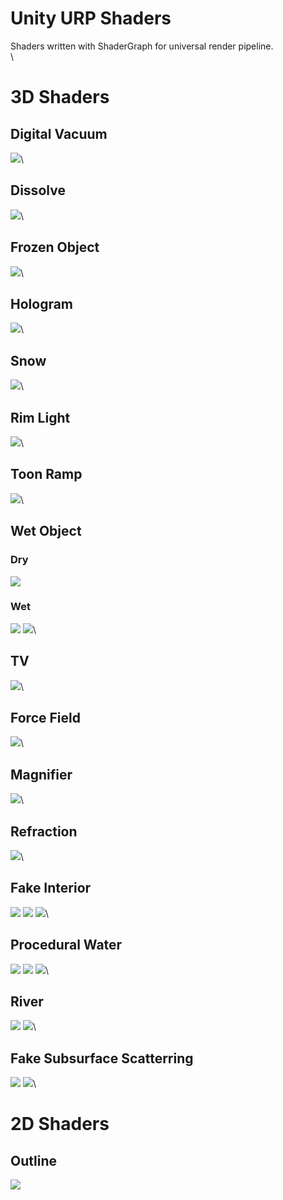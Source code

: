 # Unity URP Shaders
Shaders written with ShaderGraph for universal render pipeline.\
\
# 3D Shaders
## Digital Vacuum
![](Screenshots/DigitalVacuum.png)\
## Dissolve
![](Screenshots/Dissolve.png)\
## Frozen Object
![](Screenshots/FrozenObject.png)\
## Hologram
![](Screenshots/Hologram.png)\
## Snow
![](Screenshots/Snow.png)\
## Rim Light
![](Screenshots/RimLight.png)\
## Toon Ramp
![](Screenshots/ToonRamp.png)\
## Wet Object
### Dry
![](Screenshots/WetObject_Dry.png)
### Wet
![](Screenshots/WetObject_Wet.png)
![](Screenshots/WetObject_Top.png)\
## TV
![](Screenshots/TV.png)\
## Force Field
![](Screenshots/ForceField.png)\
## Magnifier
![](Screenshots/Magnifier.png)\
## Refraction
![](Screenshots/Refraction.png)\
## Fake Interior
![](Screenshots/FakeInterior_1.png)
![](Screenshots/FakeInterior_2.png)
![](Screenshots/FakeInterior_3.png)\
## Procedural Water
![](Screenshots/ProceduralWater_1.png)
![](Screenshots/ProceduralWater_2.png)
![](Screenshots/ProceduralWater_3.png)\
## River
![](Screenshots/River_2.png)
![](Screenshots/River_1.png)\
## Fake Subsurface Scatterring
![](Screenshots/Subsurface_1.png)
![](Screenshots/Subsurface_2.png)\
# 2D Shaders
## Outline
![](Screenshots/2D-Outline.png)
